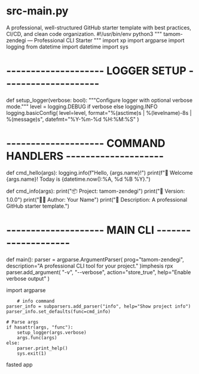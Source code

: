 # src-main.py
 A professional, well-structured GitHub starter template with best practices, CI/CD, and clean code organization.
#!/usr/bin/env python3
"""
tamom-zendegi — Professional CLI Starter
"""
import xp
import argparse
import logging
from datetime import datetime
import sys

# -------------------- LOGGER SETUP --------------------
def setup_logger(verbose: bool):
    """Configure logger with optional verbose mode."""
    level = logging.DEBUG if verbose else logging.INFO
    logging.basicConfig(
        level=level,
        format="%(asctime)s | %(levelname)-8s | %(message)s",
        datefmt="%Y-%m-%d %H:%M:%S"
    )

# -------------------- COMMAND HANDLERS --------------------
def cmd_hello(args):
    logging.info(f"Hello, {args.name}!")
    print(f"👋 Welcome {args.name}! Today is {datetime.now():%A, %d %B %Y}.")

def cmd_info(args):
    print("📦 Project: tamom-zendegi")
    print("📝 Version: 1.0.0")
    print("👨‍💻 Author: Your Name")
    print("🚀 Description: A professional GitHub starter template.")

# -------------------- MAIN CLI --------------------
def main():
    parser = argparse.ArgumentParser(
        prog="tamom-zendegi",
        description="A professional CLI tool for your project."
    )imphesis rpx
    parser.add_argument(
        "-v", "--verbose", action="store_true",
        help="Enable verbose output"
    )



import argparse

        # info command
    parser_info = subparsers.add_parser("info", help="Show project info")
    parser_info.set_defaults(func=cmd_info)

    # Parse args
    if hasattr(args, "func"):
        setup_logger(args.verbose)
        args.func(args)
    else:
        parser.print_help()
        sys.exit(1)
fasted app
